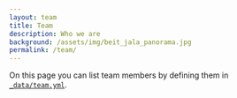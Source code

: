 ```yaml
---
layout: team
title: Team
description: Who we are
background: /assets/img/beit_jala_panorama.jpg
permalink: /team/
---
```


On this page you can list team members by defining them in [`_data/team.yml`](https://github.com/peterdesmet/petridish/blob/master/_data/team.yml).

